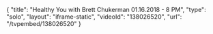 {
    "title": "Healthy You with Brett Chukerman 01.16.2018 - 8 PM",
    "type": "solo",
    "layout": "iframe-static",
    "videoId": "138026520",
    "url": "\/tvpembed\/138026520"
}